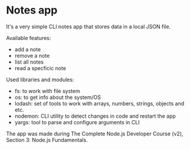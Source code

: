 
# Notes app

It's a very simple CLI notes app that stores data in a local JSON file.

Available features:
- add a note
- remove a note
- list all notes
- read a specficic note

Used libraries and modules:
- fs: to work with file system
- os: to get info about the system/OS
- lodash: set of tools to work with arrays, numbers, strings, objects and etc.
- nodemon: CLI utility to detect changes in code and restart the app
- yargs: tool to parse and configure  arguments in CLI

The app was made during The Complete Node.js Developer Course (v2), Section 3: Node.js Fundamentals.
